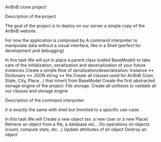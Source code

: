 AirBnB clone project

Description of the project

The goal of the project is to deploy on our server a simple copy of the AirBnB website.

For now the application is composed by A command interpreter to manipulate data without a visual interface, like in a Shell (perfect for development and debugging)

In this task 
	We will put in place a parent class (called BaseModel) to take care of the initialization, serialization and deserialization of your future instances
	Create a simple flow of serialization/deserialization: Instance <-> Dictionary <-> JSON string <-> file
	Create all classes used for AirBnB (User, State, City, Place…) that inherit from BaseModel
	Create the first abstracted storage engine of the project: File storage.
	Create all unittests to validate all our classes and storage engine

Description of the command interpreter

It is exactly the same with shell but limmited to a specific use-case.

In this task 
	We will Create a new object (ex: a new User or a new Place)
	Retrieve an object from a file, a database etc…
	Do operations on objects (count, compute stats, etc…)
	Update attributes of an object
	Destroy an object

